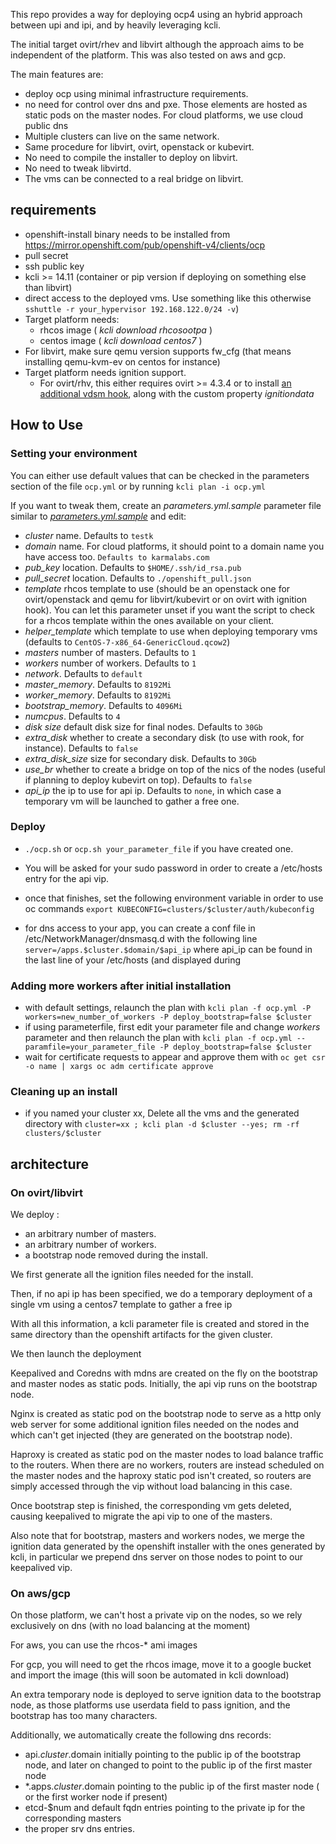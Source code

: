 This repo provides a way for deploying ocp4 using an hybrid approach between upi and ipi, and by heavily leveraging kcli.

The initial target ovirt/rhev and libvirt although the approach aims to be independent of the platform.
This was also tested on aws and gcp.

The main features are:

- deploy ocp using minimal infrastructure requirements.
- no need for control over dns and pxe. Those elements are hosted as static pods on the master nodes. For cloud platforms, we use cloud public dns
- Multiple clusters can live on the same network.
- Same procedure for libvirt, ovirt, openstack or kubevirt.
- No need to compile the installer to deploy on libvirt.
- No need to tweak libvirtd.
- The vms can be connected to a real bridge on libvirt.

## requirements

- openshift-install binary needs to be installed from https://mirror.openshift.com/pub/openshift-v4/clients/ocp
- pull secret
- ssh public key
- kcli >= 14.11 (container or pip version if deploying on something else than libvirt)
- direct access to the deployed vms. Use something like this otherwise `sshuttle -r your_hypervisor 192.168.122.0/24 -v`)
- Target platform needs:
  - rhcos image ( *kcli download rhcosootpa* )
  - centos image ( *kcli download centos7* )
- For libvirt, make sure qemu version supports fw_cfg (that means installing qemu-kvm-ev on centos for instance)
- Target platform needs ignition support. 
  - For ovirt/rhv, this either requires ovirt >= 4.3.4 or to install [an additional vdsm hook](https://gerrit.ovirt.org/#/c/100008), along with the custom property *ignitiondata*

## How to Use

### Setting your environment

You can either use default values that can be checked in the parameters section of the file `ocp.yml` or by running `kcli plan -i ocp.yml`

If you want to tweak them, create an *parameters.yml.sample* parameter file similar to [*parameters.yml.sample*](parameters.yml.sample) and edit:

- *cluster* name. Defaults to `testk`
- *domain* name. For cloud platforms, it should point to a domain name you have access too. `Defaults to karmalabs.com`
- *pub_key* location. Defaults to `$HOME/.ssh/id_rsa.pub`
- *pull_secret* location. Defaults to `./openshift_pull.json`
- *template* rhcos template to use (should be an openstack one for ovirt/openstack and qemu for libvirt/kubevirt or on ovirt with ignition hook). You can let this parameter unset if you want the script to check for a rhcos template within the ones available on your client.
- *helper_template* which template to use when deploying temporary vms (defaults to `CentOS-7-x86_64-GenericCloud.qcow2`)
- *masters* number of masters. Defaults to `1`
- *workers* number of workers. Defaults to `1`
- *network*. Defaults to `default`
- *master_memory*. Defaults to `8192Mi`
- *worker_memory*. Defaults to `8192Mi`
- *bootstrap_memory*. Defaults to `4096Mi`
- *numcpus*. Defaults to `4`
- *disk size* default disk size for final nodes. Defaults to `30Gb`
- *extra_disk* whether to create a secondary disk (to use with rook, for instance). Defaults to `false`
- *extra\_disk_size* size for secondary disk. Defaults to `30Gb`
- *use_br* whether to create a bridge on top of the nics of the nodes (useful if planning to deploy kubevirt on top). Defaults to `false`
- *api_ip* the ip to use for api ip. Defaults to `none`, in which case a temporary vm will be launched to gather a free one.

### Deploy

- `./ocp.sh` or `ocp.sh your_parameter_file` if you have created one.

- You will be asked for your sudo password in order to create a /etc/hosts entry for the api vip.

- once that finishes, set the following environment variable in order to use oc commands `export KUBECONFIG=clusters/$cluster/auth/kubeconfig`

- for dns access to your app, you can create a conf file in /etc/NetworkManager/dnsmasq.d with the following line `server=/apps.$cluster.$domain/$api_ip` where api_ip can be found in the last line of your /etc/hosts (and displayed during

### Adding more workers after initial installation

- with default settings, relaunch the plan with `kcli plan -f ocp.yml -P workers=new_number_of_workers -P deploy_bootstrap=false $cluster`
- if using parameterfile, first edit your parameter file and change *workers* parameter and then relaunch the plan with `kcli plan -f ocp.yml --paramfile=your_parameter_file -P deploy_bootstrap=false $cluster`
- wait for certificate requests to appear and approve them with `oc get csr -o name | xargs oc adm certificate approve`

### Cleaning up an install

- if you named your cluster xx, Delete all the vms and the generated directory with `cluster=xx ; kcli plan -d $cluster --yes; rm -rf clusters/$cluster`

## architecture

### On ovirt/libvirt

We deploy :

- an arbitrary number of masters.
- an arbitrary number of workers.
- a bootstrap node removed during the install.

We first generate all the ignition files needed for the install.

Then, if no api ip has been specified, we do a temporary deployment of a single vm using a centos7 template to gather a free ip

With all this information, a kcli parameter file is created and stored in the same directory than the openshift artifacts for the given cluster.

We then launch the deployment

Keepalived and Coredns with mdns are created on the fly on the bootstrap and master nodes as static pods. Initially, the api vip runs on the bootstrap node.

Nginx is created as static pod on the bootstrap node to serve as a http only web server for some additional ignition files needed on the nodes and which can't get injected (they are generated on the bootstrap node).

Haproxy is created as static pod on the master nodes to load balance traffic to the routers. When there are no workers, routers are instead scheduled on the master nodes and the haproxy static pod isn't created, so routers are simply accessed through the vip without load balancing in this case.

Once bootstrap step is finished, the corresponding vm gets deleted, causing keepalived to migrate the api vip to one of the masters.

Also note that for bootstrap, masters and workers nodes, we merge the ignition data generated by the openshift installer with the ones generated by kcli, in particular we prepend dns server on those nodes to point to our keepalived vip.

### On aws/gcp

On those platform, we can't host a private vip on the nodes, so we rely exclusively on dns (with no load balancing at the moment)

For aws, you can use the rhcos-* ami images

For gcp, you will need to get the rhcos image, move it to a google bucket and import the image (this will soon be automated in kcli download)

An extra temporary node is deployed to serve ignition data to the bootstrap node, as those platforms use userdata field to pass ignition, and the bootstrap has too many characters.

Additionally, we automatically create the following dns records:

- api.$cluster.$domain initially pointing to the public ip of the bootstrap node, and later on changed to point to the public ip of the first master node
- *.apps.$cluster.$domain pointing to the public ip of the first master node ( or the first worker node if present)
- etcd-$num and default fqdn entries pointing to the private ip for the corresponding masters
- the proper srv dns entries.
